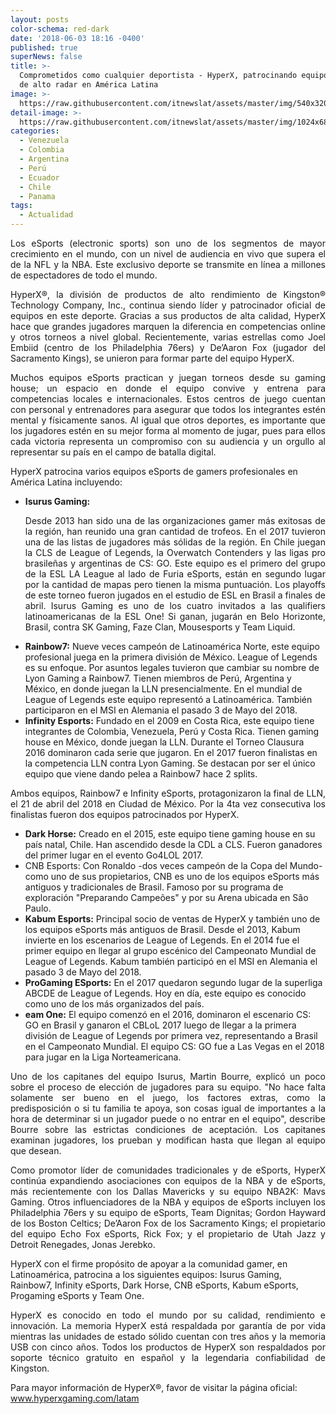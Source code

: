 ```yaml
---
layout: posts
color-schema: red-dark
date: '2018-06-03 18:16 -0400'
published: true
superNews: false
title: >-
  Comprometidos como cualquier deportista - HyperX, patrocinando equipos eSports
  de alto radar en América Latina
image: >-
  https://raw.githubusercontent.com/itnewslat/assets/master/img/540x320/eSports-p.jpg
detail-image: >-
  https://raw.githubusercontent.com/itnewslat/assets/master/img/1024x680/eSports-g.jpg
categories:
  - Venezuela
  - Colombia
  - Argentina
  - Perú
  - Ecuador
  - Chile
  - Panama
tags:
  - Actualidad
---
```

<p style="text-align: justify;">Los eSports (electronic sports) son uno de los segmentos de mayor crecimiento en el mundo, con un nivel de audiencia en vivo que supera el de la NFL y la NBA. Este exclusivo deporte se transmite en línea a millones de espectadores de todo el mundo.</p>

<p style="text-align: justify;">HyperX®, la división de productos de alto rendimiento de Kingston® Technology Company, Inc., continua siendo líder y patrocinador oficial de equipos en este deporte. Gracias a sus productos de alta calidad, HyperX hace que grandes jugadores marquen la diferencia en competencias online y otros torneos a nivel global. Recientemente, varias estrellas como Joel Embiid (centro de los Philadelphia 76ers) y De’Aaron Fox (jugador del Sacramento Kings), se unieron para formar parte del equipo HyperX.</p>

<p style="text-align: justify;">Muchos equipos eSports practican y juegan torneos desde su gaming house; un espacio en donde el equipo convive y entrena para competencias locales e internacionales. Estos centros de juego cuentan con personal y entrenadores para asegurar que todos los integrantes estén mental y físicamente sanos. Al igual que otros deportes, es importante que los jugadores estén en su mejor forma al momento de jugar, pues para ellos cada victoria representa un compromiso con su audiencia y un orgullo al representar su país en el campo de batalla digital.</p> 

HyperX patrocina varios equipos eSports de gamers profesionales en América Latina incluyendo:

- **Isurus Gaming:** <p style="text-align: justify;">Desde 2013 han sido una de las organizaciones gamer más exitosas de la región, han reunido una gran cantidad de trofeos. En el 2017 tuvieron una de las listas de jugadores más sólidas de la región. En Chile juegan la CLS de League of Legends, la Overwatch Contenders y las ligas pro brasileñas y argentinas de CS: GO.  Este equipo es el primero del grupo de la ESL LA League al lado de Furia eSports, están en segundo lugar por la cantidad de mapas pero tienen la misma puntuación. Los playoffs de este torneo fueron jugados en el estudio de ESL en Brasil a finales de abril. Isurus Gaming es uno de los cuatro invitados a las qualifiers latinoamericanas de la ESL One! Si ganan, jugarán en Belo Horizonte, Brasil, contra SK Gaming, Faze Clan, Mousesports y Team Liquid.</p> 
- **Rainbow7:** Nueve veces campeón de Latinoamérica Norte, este equipo profesional juega en la primera división de México. League of Legends es su enfoque. Por asuntos legales tuvieron que cambiar su nombre de Lyon Gaming a Rainbow7. Tienen miembros de Perú, Argentina y México, en donde juegan la LLN presencialmente. En el mundial de League of Legends este equipo representó a Latinoamérica.  También participaron en el MSI en Alemania el pasado 3 de Mayo del 2018.
- **Infinity Esports:** Fundado en el 2009 en Costa Rica, este equipo tiene integrantes de Colombia, Venezuela, Perú y Costa Rica. Tienen gaming house en México, donde juegan la LLN. Durante el Torneo Clausura 2016 dominaron cada serie que jugaron. En el 2017 fueron finalistas en la competencia LLN contra Lyon Gaming. Se destacan por ser el único equipo que viene dando pelea a Rainbow7 hace 2 splits.

<p style="text-align: justify;">Ambos equipos, Rainbow7 e Infinity eSports, protagonizaron la final de LLN, el 21 de abril del 2018 en Ciudad de México. Por la 4ta vez consecutiva los finalistas fueron dos equipos patrocinados por HyperX.</p>

- **Dark Horse:** Creado en el 2015, este equipo tiene gaming house en su país natal, Chile. Han ascendido desde la CDL a CLS. Fueron ganadores del primer lugar en el evento Go4LOL 2017. 
- CNB Esports: Con Ronaldo -dos veces campeón de la Copa del Mundo- como uno de sus propietarios, CNB es uno de los equipos eSports más antiguos y tradicionales de Brasil. Famoso por su programa de exploración "Preparando Campeões" y por su Arena ubicada en São Paulo.
- **Kabum Esports:** Principal socio de ventas de HyperX y también uno de los equipos eSports más antiguos de Brasil. Desde el 2013, Kabum invierte en los escenarios de League of Legends. En el 2014 fue el primer equipo en llegar al grupo escénico del Campeonato Mundial de League of Legends. Kabum también participó en el MSI en Alemania el pasado 3 de Mayo del 2018.
- **ProGaming ESports:** En el 2017 quedaron segundo lugar de la superliga ABCDE de League of Legends. Hoy en día, este equipo es conocido como uno de los más organizados del país.
- **eam One:** El equipo comenzó en el 2016, dominaron el escenario CS: GO en Brasil y ganaron el CBLoL 2017 luego de llegar a la primera división de League of Legends por primera vez, representando a Brasil en el Campeonato Mundial. El equipo CS: GO fue a Las Vegas en el 2018 para jugar en la Liga Norteamericana.

<p style="text-align: justify;">Uno de los capitanes del equipo Isurus, Martin Bourre, explicó un poco sobre el proceso de elección de jugadores para su equipo. "No hace falta solamente ser bueno en el juego, los factores extras, como la predisposición o si tu familia te apoya, son cosas igual de importantes a la hora de determinar si un jugador puede o no entrar en el equipo", describe Bourre sobre las estrictas condiciones de aceptación. Los capitanes examinan jugadores, los prueban y modifican hasta que llegan al equipo que desean.</p>

<p style="text-align: justify;">Como promotor líder de comunidades tradicionales y de eSports, HyperX continúa expandiendo asociaciones con equipos de la NBA y de eSports, más recientemente con los Dallas Mavericks y su equipo NBA2K: Mavs Gaming. Otros influenciadores de la NBA y equipos de eSports incluyen los Philadelphia 76ers y su equipo de eSports, Team Dignitas; Gordon Hayward de los Boston Celtics; De’Aaron Fox de los Sacramento Kings; el propietario del equipo Echo Fox eSports, Rick Fox; y el propietario de Utah Jazz y Detroit Renegades, Jonas Jerebko.</p>

HyperX con el firme propósito de apoyar a la comunidad gamer, en Latinoamérica, patrocina a los siguientes equipos: Isurus Gaming, Rainbow7, Infinity eSports, Dark Horse, CNB eSports, Kabum eSports, Progaming eSports y Team One.

<p style="text-align: justify;">HyperX es conocido en todo el mundo por su calidad, rendimiento e innovación. La memoria HyperX está respaldada por garantía de por vida mientras las unidades de estado sólido cuentan con tres años y la memoria USB con cinco años. Todos los productos de HyperX son respaldados por soporte técnico gratuito en español y la legendaria confiabilidad de Kingston.</p>

Para mayor información de HyperX®, favor de visitar la página oficial: www.hyperxgaming.com/latam
